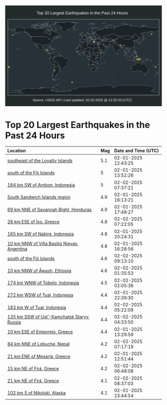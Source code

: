 ![Map](./map.png)

# Top 20 Largest Earthquakes in the Past 24 Hours

| Location | Mag | Date and Time (UTC) |
|:---|:---|:---|
| [southeast of the Loyalty Islands](https://earthquake.usgs.gov/earthquakes/eventpage/us7000pamj) | 5.1 | 02-01-2025 12:43:25 |
| [south of the Fiji Islands](https://earthquake.usgs.gov/earthquakes/eventpage/us7000pamx) | 5 | 02-01-2025 13:52:26 |
| [164 km SW of Ambon, Indonesia](https://earthquake.usgs.gov/earthquakes/eventpage/us7000parr) | 5 | 02-02-2025 07:37:21 |
| [South Sandwich Islands region](https://earthquake.usgs.gov/earthquakes/eventpage/us7000pan9) | 4.9 | 02-01-2025 16:13:21 |
| [69 km NNE of Savannah Bight, Honduras](https://earthquake.usgs.gov/earthquakes/eventpage/us7000pann) | 4.9 | 02-01-2025 17:48:27 |
| [28 km ESE of Íos, Greece](https://earthquake.usgs.gov/earthquakes/eventpage/us7000parp) | 4.8 | 02-02-2025 07:22:05 |
| [165 km SW of Nabire, Indonesia](https://earthquake.usgs.gov/earthquakes/eventpage/us7000papc) | 4.8 | 02-01-2025 20:24:31 |
| [10 km NNW of Villa Basilio Nievas, Argentina](https://earthquake.usgs.gov/earthquakes/eventpage/us7000panb) | 4.8 | 02-01-2025 16:28:56 |
| [south of the Fiji Islands](https://earthquake.usgs.gov/earthquakes/eventpage/us7000pas9) | 4.6 | 02-02-2025 09:13:10 |
| [10 km NNW of Āwash, Ethiopia](https://earthquake.usgs.gov/earthquakes/eventpage/us7000paqb) | 4.6 | 02-02-2025 01:35:53 |
| [174 km WNW of Tobelo, Indonesia](https://earthquake.usgs.gov/earthquakes/eventpage/us7000paqs) | 4.5 | 02-02-2025 02:05:36 |
| [272 km WSW of Tual, Indonesia](https://earthquake.usgs.gov/earthquakes/eventpage/us7000papn) | 4.4 | 02-01-2025 22:39:30 |
| [183 km W of Tual, Indonesia](https://earthquake.usgs.gov/earthquakes/eventpage/us7000para) | 4.4 | 02-02-2025 05:22:09 |
| [135 km SSW of Ust’-Kamchatsk Staryy, Russia](https://earthquake.usgs.gov/earthquakes/eventpage/us7000par8) | 4.4 | 02-02-2025 04:33:50 |
| [10 km ESE of Emporeío, Greece](https://earthquake.usgs.gov/earthquakes/eventpage/us7000pamt) | 4.4 | 02-01-2025 13:29:59 |
| [84 km NNE of Lobuche, Nepal](https://earthquake.usgs.gov/earthquakes/eventpage/us7000parm) | 4.2 | 02-02-2025 07:17:19 |
| [21 km ENE of Mesariá, Greece](https://earthquake.usgs.gov/earthquakes/eventpage/us7000pamr) | 4.2 | 02-01-2025 12:51:44 |
| [15 km NE of Firá, Greece](https://earthquake.usgs.gov/earthquakes/eventpage/us7000park) | 4.2 | 02-02-2025 06:48:08 |
| [21 km NE of Firá, Greece](https://earthquake.usgs.gov/earthquakes/eventpage/us7000pas3) | 4.1 | 02-02-2025 08:37:03 |
| [102 km S of Nikolski, Alaska](https://earthquake.usgs.gov/earthquakes/eventpage/us7000papy) | 4.1 | 02-01-2025 23:44:54 |

